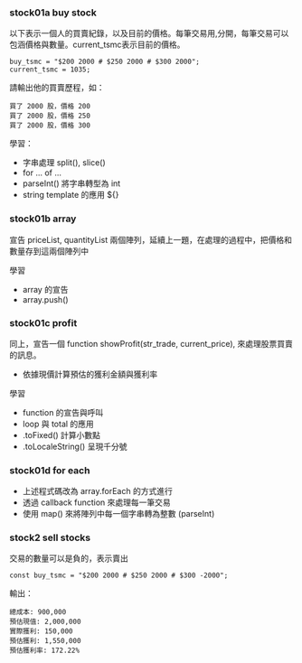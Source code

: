 

### stock01a buy stock

以下表示一個人的買賣紀錄，以及目前的價格。每筆交易用,分開，每筆交易可以包涵價格與數量。current_tsmc表示目前的價格。

```
buy_tsmc = "$200 2000 # $250 2000 # $300 2000";
current_tsmc = 1035;
```

請輸出他的買賣歷程，如：
```
買了 2000 股，價格 200
買了 2000 股，價格 250
買了 2000 股，價格 300
```

學習：
* 字串處理 split(), slice()
* for ... of ... 
* parseInt() 將字串轉型為 int
* string template 的應用 ${}

### stock01b array

宣告 priceList, quantityList 兩個陣列，延續上一題，在處理的過程中，把價格和數量存到這兩個陣列中

學習
* array 的宣告
* array.push()

### stock01c profit

同上，宣告一個 function showProfit(str_trade, current_price), 來處理股票買賣的訊息。
* 依據現價計算預估的獲利金額與獲利率

學習
* function 的宣告與呼叫
* loop 與 total 的應用
* .toFixed() 計算小數點
* .toLocaleString() 呈現千分號

### stock01d for each

* 上述程式碼改為 array.forEach 的方式進行
* 透過 callback function 來處理每一筆交易
* 使用 map() 來將陣列中每一個字串轉為整數 (parseInt)


### stock2 sell stocks

交易的數量可以是負的，表示賣出

```
const buy_tsmc = "$200 2000 # $250 2000 # $300 -2000";
```

輸出：
```
總成本: 900,000
預估現值: 2,000,000
實際獲利: 150,000
預估獲利: 1,550,000
預估獲利率: 172.22%
```

